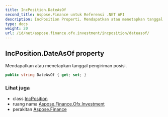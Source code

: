 ```yaml
---
title: IncPosition.DateAsOf
second_title: Aspose.Finance untuk Referensi .NET API
description: IncPosition Properti. Mendapatkan atau menetapkan tanggal pengiriman posisi.
type: docs
weight: 20
url: /id/net/aspose.finance.ofx.investment/incposition/dateasof/
---
```

## IncPosition.DateAsOf property

Mendapatkan atau menetapkan tanggal pengiriman posisi.

```csharp
public string DateAsOf { get; set; }
```

### Lihat juga

* class [IncPosition](../)
* ruang nama [Aspose.Finance.Ofx.Investment](../../incposition/)
* perakitan [Aspose.Finance](../../../)


